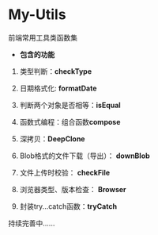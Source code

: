# My-Utils

前端常用工具类函数集

* **包含的功能**

1. 类型判断：**checkType**

2. 日期格式化:  **formatDate**

3. 判断两个对象是否相等：**isEqual**

4. 函数式编程：组合函数**compose**

5. 深拷贝：**DeepClone**

6. Blob格式的文件下载（导出）： **downBlob**

7. 文件上传时校验： **checkFile**

8. 浏览器类型、版本检查： **Browser**

9. 封装try...catch函数：**tryCatch**

持续完善中......

